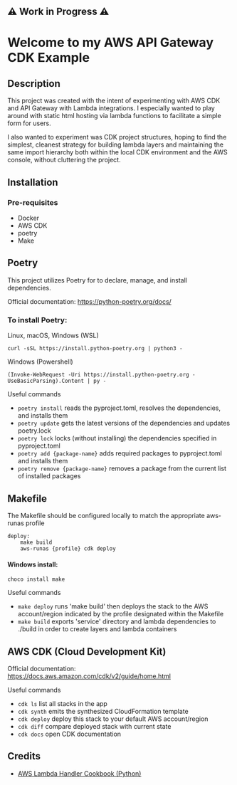## :warning: Work in Progress :warning:
# Welcome to my AWS API Gateway CDK Example

## Description

This project was created with the intent of experimenting with AWS CDK and API Gateway with Lambda integrations. I especially wanted to play around with static html hosting via lambda functions to facilitate a simple form for users.

I also wanted to experiment was CDK project structures, hoping to find the simplest, cleanest strategy for building lambda layers and maintaining the same import hierarchy both within the local CDK environment and the AWS console, without cluttering the project.

## Installation

### Pre-requisites
* Docker
* AWS CDK
* poetry
* Make

## Poetry
This project utilizes Poetry for to declare, manage, and install dependencies. 

Official documentation: https://python-poetry.org/docs/

### To install Poetry:
Linux, macOS, Windows (WSL)
```
curl -sSL https://install.python-poetry.org | python3 -
```

Windows (Powershell)
```
(Invoke-WebRequest -Uri https://install.python-poetry.org -UseBasicParsing).Content | py -
```

Useful commands
 * `poetry install` reads the pyproject.toml, resolves the dependencies, and installs them
 * `poetry update` gets the latest versions of the dependencies and updates poetry.lock
 * `poetry lock` locks (without installing) the dependencies specified in pyproject.toml
 * `poetry add {package-name}` adds required packages to pyproject.toml and installs them
 * `poetry remove {package-name}` removes a package from the current list of installed packages

## Makefile

The Makefile should be configured locally to match the appropriate aws-runas profile

```
deploy:
	make build
	aws-runas {profile} cdk deploy
```
#### Windows install:


```
choco install make
```

Useful commands

 * `make deploy` runs 'make build' then deploys the stack to the AWS account/region indicated by the profile designated within the Makefile
 * `make build` exports 'service' directory and lambda dependencies to ./build in order to create layers and lambda containers


## AWS CDK (Cloud Development Kit)
Official documentation: https://docs.aws.amazon.com/cdk/v2/guide/home.html
 
Useful commands

 * `cdk ls`          list all stacks in the app
 * `cdk synth`       emits the synthesized CloudFormation template
 * `cdk deploy`      deploy this stack to your default AWS account/region
 * `cdk diff`        compare deployed stack with current state
 * `cdk docs`        open CDK documentation


## Credits

* [AWS Lambda Handler Cookbook (Python)](https://github.com/ran-isenberg/aws-lambda-handler-cookbook)
